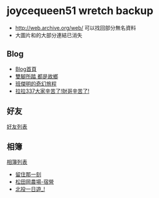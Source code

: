 # joycequeen51 wretch backup
* http://web.archive.org/web/ 可以找回部分無名資料
* 大圖片和的大部分連結已消失

## Blog
* [Blog首頁](http://web.archive.org/web/20131226221657/http://www.wretch.cc/blog/joycequeen51)
* [雙腳所踏 都是故鄉 ](http://web.archive.org/web/20131226221724/http://www.wretch.cc/blog/joycequeen51/16226652)
* [班傑明的奇幻旅程](http://web.archive.org/web/20131226221726/http://www.wretch.cc/blog/joycequeen51/16225805)
* [拉拉337大家辛苦了!財哥辛苦了! ](http://web.archive.org/web/20131226221735/http://www.wretch.cc/blog/joycequeen51/16156769)

## 好友
[好友列表](http://web.archive.org/web/20131226221702/http://www.wretch.cc/friend/joycequeen51)

## 相簿
[相簿列表](http://web.archive.org/web/20131226221655/http://www.wretch.cc/album/joycequeen51)
* [留住那一刻](http://web.archive.org/web/20131226221712/http://www.wretch.cc/album/album.php?id=joycequeen51&book=2)
* [松田岡農場-宿營](http://web.archive.org/web/20131226221705/http://www.wretch.cc/album/album.php?id=joycequeen51&book=18)
* [北投一日遊_!](http://web.archive.org/web/20131226221708/http://www.wretch.cc/album/album.php?id=joycequeen51&book=33)